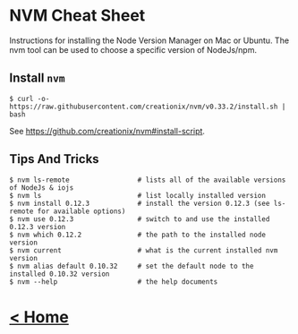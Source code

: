 # NVM Cheat Sheet

Instructions for installing the Node Version Manager on Mac or Ubuntu. The nvm tool can be
used to choose a specific version of NodeJs/npm.

## Install `nvm`

```
$ curl -o- https://raw.githubusercontent.com/creationix/nvm/v0.33.2/install.sh | bash
```
See https://github.com/creationix/nvm#install-script.

## Tips And Tricks

```
$ nvm ls-remote                 # lists all of the available versions of NodeJs & iojs
$ nvm ls                        # list locally installed version
$ nvm install 0.12.3            # install the version 0.12.3 (see ls-remote for available options)
$ nvm use 0.12.3                # switch to and use the installed 0.12.3 version
$ nvm which 0.12.2              # the path to the installed node version
$ nvm current                   # what is the current installed nvm version
$ nvm alias default 0.10.32     # set the default node to the installed 0.10.32 version
$ nvm --help                    # the help documents
```

# [< Home](/)
